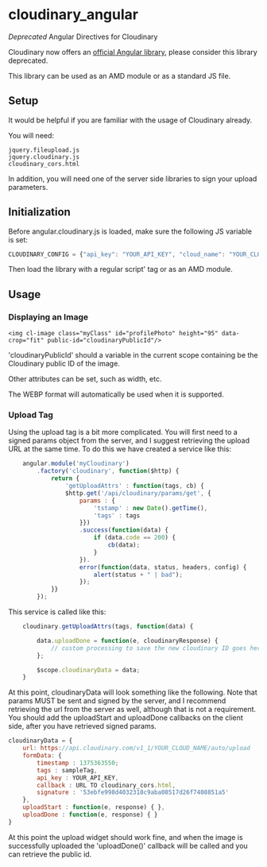 cloudinary_angular
==================

*Deprecated* Angular Directives for Cloudinary

Cloudinary now offers an [official Angular library](https://github.com/cloudinary/cloudinary_angular), please consider this library deprecated.

This library can be used as an AMD module or as a standard JS file.

## Setup ######################################################################

It would be helpful if you are familiar with the usage of Cloudinary already.

You will need:

````
jquery.fileupload.js
jquery.cloudinary.js
cloudinary_cors.html
````

In addition, you will need one of the server side libraries to sign your upload parameters.


## Initialization #############################################################

Before angular.cloudinary.js is loaded, make sure the following JS variable is set:

````javascript
CLOUDINARY_CONFIG = {"api_key": "YOUR_API_KEY", "cloud_name": "YOUR_CLOUD_NAME"};
````

Then load the library with a regular script' tag or as an AMD module.

## Usage ######################################################################


### Displaying an Image 

````
<img cl-image class="myClass" id="profilePhoto" height="95" data-crop="fit" public-id="cloudinaryPublicId"/>
````

'cloudinaryPublicId' should a variable in the current scope containing be the Cloudinary public ID of the image.

Other attributes can be set, such as width, etc. 

The WEBP format will automatically be used when it is supported.


### Upload Tag

Using the upload tag is a bit more complicated. You will first need to a signed params object from the server, and I suggest retrieving the upload URL at the same time. To do this we have created a service like this:

````javascript
    angular.module('myCloudinary')
        .factory('cloudinary', function($http) {
            return {
                'getUploadAttrs' : function(tags, cb) {
                $http.get('/api/cloudinary/params/get', {
                    params : {
                        'tstamp' : new Date().getTime(),
                        'tags' : tags
                    }})
                    .success(function(data) {
                        if (data.code == 200) {
                            cb(data);
                        }
                    }).
                    error(function(data, status, headers, config) {
                        alert(status + " | bad");
                    });
            }}
        });
````

This service is called like this:


````javascript
    cloudinary.getUploadAttrs(tags, function(data) {

        data.uploadDone = function(e, cloudinaryResponse) {
            // custom processing to save the new cloudinary ID goes here...
        };

        $scope.cloudinaryData = data;
    }
````

At this point, cloudinaryData will look something like the following. Note that params MUST
be sent and signed by the server, and I recommend retrieving the url from the server as well, although that is not a requirement. You should add the uploadStart and uploadDone callbacks on the client side, 
after you have retrieved signed params.

````javascript
cloudinaryData = {
    url: https://api.cloudinary.com/v1_1/YOUR_CLOUD_NAME/auto/upload
    formData: {
        timestamp : 1375363550;
        tags : sampleTag,
        api_key : YOUR_API_KEY,
        callback : URL TO cloudinary_cors.html,
        signature : '53ebfe998d4032318c9aba08517d26f7408851a5'
    },
    uploadStart : function(e, response) { },
    uploadDone : function(e, response) { }
}
````

At this point the upload widget should work fine, and when the image is successfully uploaded the 'uploadDone()' callback will be called and you can retrieve the public id.

